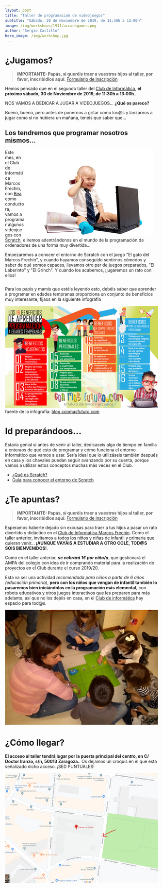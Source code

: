 ```yaml
---
layout: post
title: "Taller de programación de videojuegos"
subtitle: "Sábado, 30 de Noviembre de 2019, de 11:30h a 13:00h"
image: /img/workshops/1911/arcadegames.png
author: "Sergio Castillo"
hero_image: /img/workshop.jpg
---
```


# ¿Jugamos?

> **IMPORTANTE: Papás, si queréis traer a vuestros hijos al taller, por favor, inscribidlos aquí:** <a href="https://forms.gle/4pQPxtCaKbJG1ebz9" target="_blank">Formulario de inscripción</a>

Hemos pensado que en el segundo taller del [Club de Informática](/), **el próximo sábado, 30 de Noviembre de 2019, de 11:30h a 13:00h**... 

NOS VAMOS A DEDICAR A JUGAR A VIDEOJUEGOS...  **¿Qué os parece?**

Bueno, bueno, pero antes de ponernos a gritar como loc@s y lanzarnos a jugar como si no hubiera un mañana, tenéis que saber que...

## Los tendremos que programar nosotros mismos...

<div style="float: right; margin-right: 15px">
<img src="/img/workshops/1911/bebeprogrammer.jpg" alt="¿Programamos?" />
</div>

Este mes, en el Club de Informática Marcos Frechín, con <a href="http://twitter.com/beatrizremiro" target="_blank">Bea</a> como conductora, vamos a programar algunos videojuegos con <a href="https://scratch.mit.edu/about" target="_blank">Scratch</a>, e iremos adentrándonos en el mundo de la programación de ordenadores de una forma muy divertida...

Empezaremos a conocer el entorno de Scratch con el juego "El gato del Marcos Frechín", y cuando hayamos conseguido sentirnos cómodos y saber de qué somos capaces, llevamos otro par de juegos preparados, "El Laberinto" y "El Grinch". Y cuando los acabemos, ¡jugaremos un rato con ellos!

<div style="clear: both" ></div>

Para los papis y mamis que estéis leyendo esto, debéis saber que aprender a programar en edades tempranas proporciona un conjunto de beneficios muy interesante, fijaos en la siguiente infografía

![Beneficios de aprender a programar a edades tempranas](/img/workshops/1911/beneficiosprogram.jpg)
fuente de la infografía: <a href="http://blog.conmasfuturo.com/16-beneficios-de-aprender-programacion-a-edades-tempranas" target="_blank">blog.conmasfuturo.com</a>

# Id preparándoos...
Estaría genial si antes de venir al taller, dedicaseis algo de tiempo en familia a enteraos de qué esto de programar y cómo funciona el entorno informático que vamos a usar. Sería ideal que lo utilizáseis también después en casa y los chavales puedan seguir avanzando por su cuenta, porque vamos a utilizar estos conceptos muchas más veces en el Club.

- <a href="https://scratch.mit.edu/parents/" target="_blank">¿Qué es Scratch?</a>
- <a href="/docs/workshops/1911/Guía-para-conocer-sobre-el-entorno-de-Scratch-3.pdf" target="_blank">Guía para conocer el entorno de Scratch</a>

# ¿Te apuntas?

> **IMPORTANTE: Papás, si queréis traer a vuestros hijos al taller, por favor, inscribidlos aquí:** <a href="https://forms.gle/4pQPxtCaKbJG1ebz9" target="_blank">Formulario de inscripción</a>

Esperamos haberte dejado sin excusas para traer a tus hijos a pasar un rato divertido y didáctico en el [Club de Informática Marcos Frechín](/). Como el taller anterior, invitamos a todos los niños y niñas de infantil y primaria que quieran venir... **¡AUNQUE VAYÁIS A ESTUDIAR A OTRO COLE, TOD@S SOIS BIENVENIDOS!**. 

Como en el taller anterior, **_se cobrará 1€ por niño/a_**, que gestionará el AMPA del colegio con idea de ir comprando material para la realización de proyectos en el Club durante el curso 2019/20.

Esta va ser una actividad *recomendada para niños a partir de 6 años (educación primaria)*, **pero con los niños que vengan de infantil también lo pasaremos bien iniciándolos en la programación más elemental**, con robots educativos y otros juegos interactivos que les preparen para más adelante, así que no los dejéis en casa, en el [Club de informática](/) hay espacio para tod@s.

![Instrucciones básicas con robots educativos](/img/workshops/1901/infantil_raton.jpeg)

# ¿Cómo llegar?

**El acceso al taller tendrá lugar por la puerta principal del centro, en C/ Doctor Iranzo, s/n, 50013 Zaragoza.**. Os dejamos un croquis en el que está señalizado dicho acceso. ¡SED PUNTUALES!

![Mapa acceso Marcos Frechín](/img/mapa_acceso.png)